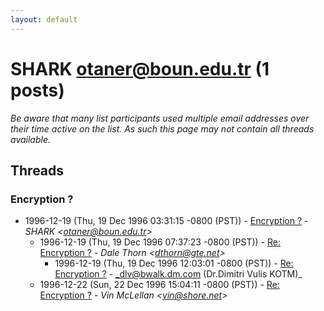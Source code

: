 ```yaml
---
layout: default
---
```


# SHARK <otaner@boun.edu.tr> (1 posts)

_Be aware that many list participants used multiple email addresses over their time active on the list. As such this page may not contain all threads available._

## Threads

### Encryption ?
+ 1996-12-19 (Thu, 19 Dec 1996 03:31:15 -0800 (PST)) - [Encryption ?](/archive/1996/12/e3493b862d354ccf183cc984db3b8417c1c520e241075f486ccea94741d0e87e) - _SHARK \<otaner@boun.edu.tr\>_
  + 1996-12-19 (Thu, 19 Dec 1996 07:37:23 -0800 (PST)) - [Re: Encryption ?](/archive/1996/12/2900e1b52bb86abee392b03fa0b1a27521823bbbe8cd2b21aa30ef77e26ac766) - _Dale Thorn \<dthorn@gte.net\>_
    + 1996-12-19 (Thu, 19 Dec 1996 12:03:01 -0800 (PST)) - [Re: Encryption ?](/archive/1996/12/dc06fda0a40cded037ddb6cae4d4687ef8aaae9847f3cb8002fe865104c01c2d) - _dlv@bwalk.dm.com (Dr.Dimitri Vulis KOTM)_
  + 1996-12-22 (Sun, 22 Dec 1996 15:04:11 -0800 (PST)) - [Re: Encryption ?](/archive/1996/12/24cd0fc9d0b453619b1d466db3f73c7304340fc96ba4134a6d3bef780279e2a8) - _Vin McLellan \<vin@shore.net\>_


